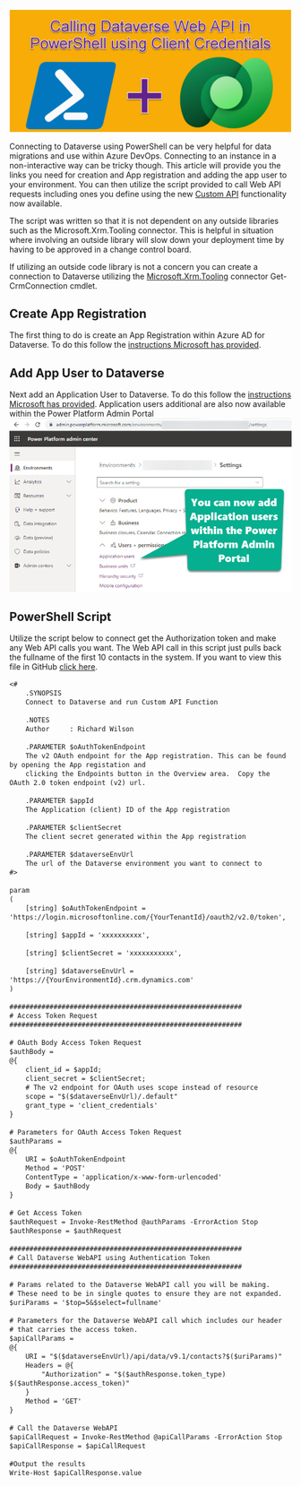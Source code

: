 ![PowerShell Plus Dataverse](https://github.com/rwilson504/Blogger/blob/master/call-dataverse-webapi-in-powershell-with-client-credentials/powershellplusdataverse.png?raw=true)

Connecting to Dataverse using PowerShell can be very helpful for data migrations and use within Azure DevOps. Connecting to an instance in a non-interactive way can be tricky though. This article will provide you the links you need for creation and App registration and adding the app user to your environment. You can then utilize the script provided to call Web API requests including ones you define using the new [Custom API](https://docs.microsoft.com/en-us/powerapps/developer/data-platform/custom-api) functionality now available.

The script was written so that it is not dependent on any outside libraries such as the Microsoft.Xrm.Tooling connector. This is helpful in situation where involving an outside library will slow down your deployment time by having to be approved in a change control board.

If utilizing an outside code library is not a concern you can create a connection to Dataverse utilizing the [Microsoft.Xrm.Tooling](https://docs.microsoft.com/en-us/powerapps/developer/data-platform/xrm-tooling/use-powershell-cmdlets-xrm-tooling-connect) connector Get-CrmConnection cmdlet.

## Create App Registration
The first thing to do is create an App Registration within Azure AD for Dataverse. To do this follow the [instructions Microsoft has provided](https://docs.microsoft.com/en-us/powerapps/developer/data-platform/walkthrough-register-app-azure-active-directory).

## Add App User to Dataverse
Next add an Application User to Dataverse. To do this follow the [instructions Microsoft has provided](https://docs.microsoft.com/en-us/power-platform/admin/manage-application-users). Application users additional are also now available within the Power Platform Admin Portal
![App User Power Platform Admin Portal](https://github.com/rwilson504/Blogger/blob/master/call-dataverse-webapi-in-powershell-with-client-credentials/appuserinadminportal.png?raw=true)

## PowerShell Script
Utilize the script below to connect get the Authorization token and make any Web API calls you want.  The Web API call in this script just pulls back the fullname of the first 10 contacts in the system. If you want to view this file in GitHub [click here](https://github.com/rwilson504/Blogger/blob/master/call-dataverse-webapi-in-powershell-with-client-credentials/CallDataverseWebAPIUsingClientCredentials.ps1).

```
<#
	.SYNOPSIS 
    Connect to Dataverse and run Custom API Function

	.NOTES      
    Author     : Richard Wilson
    
    .PARAMETER $oAuthTokenEndpoint
    The v2 OAuth endpoint for the App registration. This can be found by opening the App registation and 
    clicking the Endpoints button in the Overview area.  Copy the OAuth 2.0 token endpoint (v2) url.
    
    .PARAMETER $appId
    The Application (client) ID of the App registration

    .PARAMETER $clientSecret
    The client secret generated within the App registration

    .PARAMETER $dataverseEnvUrl
    The url of the Dataverse environment you want to connect to
#>

param
(
    [string] $oAuthTokenEndpoint = 'https://login.microsoftonline.com/{YourTenantId}/oauth2/v2.0/token',
    
    [string] $appId = 'xxxxxxxxxx',
    
    [string] $clientSecret = 'xxxxxxxxxxx',
    
    [string] $dataverseEnvUrl = 'https://{YourEnvironmentId}.crm.dynamics.com'
)

##########################################################
# Access Token Request
##########################################################

# OAuth Body Access Token Request
$authBody = 
@{
    client_id = $appId;
    client_secret = $clientSecret;    
    # The v2 endpoint for OAuth uses scope instead of resource
    scope = "$($dataverseEnvUrl)/.default"    
    grant_type = 'client_credentials'
}

# Parameters for OAuth Access Token Request
$authParams = 
@{
    URI = $oAuthTokenEndpoint
    Method = 'POST'
    ContentType = 'application/x-www-form-urlencoded'
    Body = $authBody
}

# Get Access Token
$authRequest = Invoke-RestMethod @authParams -ErrorAction Stop
$authResponse = $authRequest

##########################################################
# Call Dataverse WebAPI using Authentication Token
##########################################################

# Params related to the Dataverse WebAPI call you will be making.
# These need to be in single quotes to ensure they are not expanded.
$uriParams = '$top=5&$select=fullname'

# Parameters for the Dataverse WebAPI call which includes our header
# that carries the access token.
$apiCallParams =
@{
    URI = "$($dataverseEnvUrl)/api/data/v9.1/contacts?$($uriParams)"
    Headers = @{
        "Authorization" = "$($authResponse.token_type) $($authResponse.access_token)" 
    }
    Method = 'GET'
}

# Call the Dataverse WebAPI
$apiCallRequest = Invoke-RestMethod @apiCallParams -ErrorAction Stop
$apiCallResponse = $apiCallRequest

#Output the results
Write-Host $apiCallResponse.value

```
<!--stackedit_data:
eyJwcm9wZXJ0aWVzIjoidGl0bGU6IENhbGxpbmcgRGF0YXZlcn
NlIFdlYiBBUEkgaW4gUG93ZXJTaGVsbCB1c2luZyBDbGllbnQg
Q3JlZGVudGlhbHNcbmF1dGhvcjogUmljaGFyZCBXaWxzb25cbn
RhZ3M6ID4tXG4gIGRhdGF2ZXJzZSwgcG93ZXJzaGVsbCwgYXp1
cmUsXG4gIGFwcHJlZ2lzdHJhdGlvbixjbGllbnRjcmVkZW50aW
FscyxjbGllbnQsdG9vbGluZyx3ZWJhcGksZHluYW1pY3MscG93
ZXJhcHBzXG4iLCJoaXN0b3J5IjpbMTQyNTY1NTI5XX0=
-->